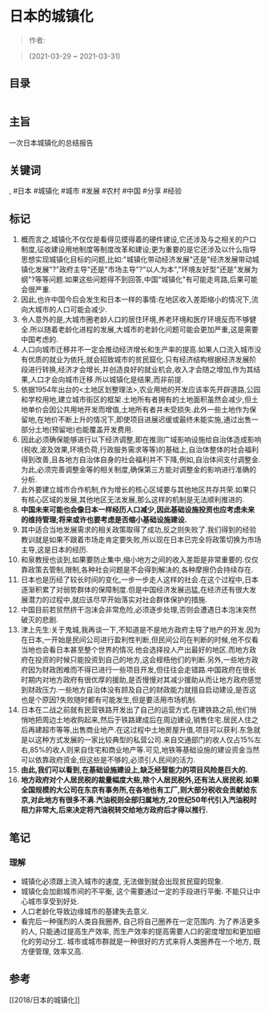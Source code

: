 # 日本的城镇化

> 作者:

> (2021-03-29 \~ 2021-03-31)


## 目录
```

```

## 主旨
一次日本城镇化的总结报告

## 关键词
, #日本 #城镇化 #城市 #发展 #农村 #中国 #分享 #经验

## 标记
1. 概而言之,城镇化不仅仅是看得见摸得着的硬件建设,它还涉及与之相关的户口制度,征收建设用地制度等制度改革和建设;更为重要的是它还涉及以什么指导思想实现城镇化目标的问题,比如:"城镇化带动经济发展"还是"经济发展带动城镇化发展"?"政府主导"还是"市场主导"?"以人为本","环境友好型"还是"发展为纲"?等等问题.如果这些问题得不到回答,中国"城镇化"有可能走弯路,后果可能会很严重.
18. 因此,也许中国今后会发生和日本一样的事情:在地区收入差距缩小的情况下,流向大城市的人口可能会减少.
19. 令人意外的是,大城市圈老龄人口的居住环境,养老环境和医疗环境反而不够健全.所以随着老龄化进程的发展,大城市的老龄化问题可能会更加严重,这是需要中国考虑的.
20. 人口向城市迁移并不一定会推动经济增长和生产率的提高.如果人口流入城市没有优质的就业为依托,就会招致城市的贫民窟化.只有经济结构根据经济发展阶段进行转换,经济才会增长,并创造良好的就业机会,收入才会随之增加,作为其结果,人口才会向城市迁移.所以城镇化是结果,而非前提.
21. 依据1954年出台的<土地区划整理法>,农业用地的开发应该率先开辟道路,公园和学校用地,建立城市街区的框架.土地所有者拥有的土地面积虽然会减少,但土地单价会因公共用地开发而增值,土地所有者并未受损失.此外一些土地作为保留地,在地价不断上升的情况下,即使项目进展迟缓或最终未能实施,通过出售一部分土地(预留地)也能覆盖开发费用.
22. 因此必须确保能够进行以下经济调整,即在推测广域影响设施给自治体造成影响(税收,波及效果,环境负荷,行政服务需求等等)的基础上,自治体整体的社会福利得到改善,且各地方自治体自身的社会福利并不下降,例如,自治体间支付调整金.为此,必须完善调整金等的相关制度,确保第三方能对调整金的影响进行准确的分析.
23. 此外要建立城市合作机制,作为增长的核心区域要与其他地区共存共荣.如果只有核心区域的发展,其他地区无法发展,那么这样的机制是无法顺利推进的.
24. **中国未来可能也会像日本一样经历人口减少,因此基础设施投资也应考虑未来的维持管理;将来或许也要考虑是否缩小基础设施建设.**
25. 其中适合当地发展需求的相关政策取得了成功,反之则失败了.我们得到的经验教训就是如果不跟着市场走肯定要失败,所以现在日本已完全将政策切换为市场主导,这是日本的经历.
26. 和泉教授也谈到,如果要防止集中,缩小地方之间的收入差距是非常重要的.仅仅靠政策去管制,限制,各种社会问题是不会得到解决的,各种摩擦仍会持续存在.
27. 日本也是历经了较长时间的变化,一步一步走人这样的社会.在这个过程中,日本逐渐积累了对弱势群体的保障制度.但是中国经济发展迅猛,在经济还有很大发展潜力的过程中,就应该尽早开始落实对社会群体保护的措施.
28. 中国目前若贸然挤干泡沫会非常危险,必须逐步处理,否则会遭遇日本泡沫突然破灭的悲剧.
29. 津上先生:关于鬼城,我再谈一下,不知道是不是地方政府主导了地产的开发.因为在日本,一开始是民间公司进行盈利性判断,但民间公司在判断的时候,他不仅看当地也会看日本甚至整个世界的情况.他会选择投人产出最好的地区.而地方政府在投资的时候只能投资到自己的地方,这会桎梏他们的判断.另外,一些地方政府因为财政困难而不得已进行一些项目开发,但往往会走错路.中国政府在很长时期内对地方政府有很优厚的援助,是否慢慢对其减少援助从而让地方政府感觉到财政压力.一些地方自治体没有顾及自己的财政能力就擅自启动建设,是否这也是个原因?失败随时都有可能发生,但是要活用市场机制.
30. 日本在二战之前就有民营铁路开发出了自己的运营方式.在建铁路之前,他们悄悄地把周边土地收购起来,然后于铁路建成后在周边建设,销售住宅.居民人住之后再建超市等等,出售商业地产.在这过程中土地房屋升值,项目可以获利.东急就是以这种方式发展的一家比较典型的私营公司.来自交通部门的收人仅占15%左右,85%的收人则来自住宅和商业地产等.可见,地铁等基础设施的建设资金当然可以依靠政府资金,但这些是不够的,必须引人民间的活力.
31. **由此,我们可以看到,在基础设施建设上,缺乏经营能力的项目风险是巨大的.**
32. **地方政府对个人居民税的裁量幅度大些,除个人居民税外,还有法人居民税.如果全国规模的大公司在东京有事务所,在各地也有工厂,则大部分税收会贡献给东京,对此地方有很多不满.汽油税则全部归属地方,20世纪50年代引入汽油税时阻力非常大,后来决定将汽油税转交给地方政府后才得以推行.**


## 笔记
### 理解

* 城镇化必须跟上流入城市的速度, 无法做到就会出现贫民窟的现象.
* 城镇化会加剧城市间的不平衡, 这个需要通过一定的手段进行平衡. 不能只让中心城市享受到好处.
* 人口老龄化导致边缘城市的基建失去意义.
* 看完后一种强烈的人类自我圈养, 自己将自己圈养在一定范围内. 为了养活更多的人, 只能通过提高生产效率, 而生产效率的提高需要人口的密度增加和更加细化的劳动分工. 城市或城市群就是一种很好的方式来将人类圈养在一个地方, 既方便管理, 效率又高.

## 参考

[[2018/日本的城镇化]]
